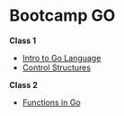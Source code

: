 # Bootcamp GO
<strong>Class 1</strong>
<ul>
  <li><a href="https://github.com/JuanDRojasC/Bootcamp-GO/tree/master/C1-GoBases-TM">Intro to Go Language</a></li>
  <li><a href="https://github.com/JuanDRojasC/Bootcamp-GO/tree/master/C1-GoBases-TT">Control Structures</a></li>
</ul>
<strong>Class 2</strong>
<ul>
  <li><a href="https://github.com/JuanDRojasC/Bootcamp-GO/tree/master/C2-GoBases-TM">Functions in Go</a></li>
</ul>
